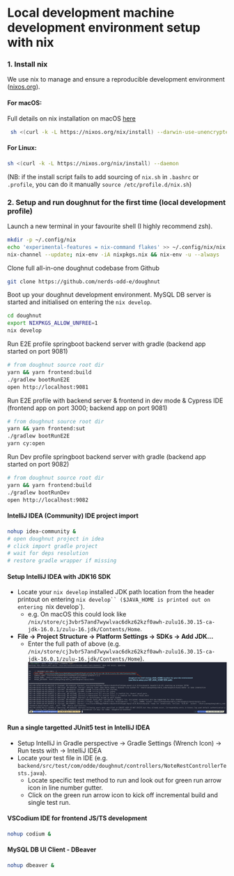 # Local development machine development environment setup with nix

### 1. Install nix

We use nix to manage and ensure a reproducible development environment ([nixos.org](https://nixos.org)).

#### For macOS:

Full details on nix installation on macOS [here](https://nixos.org/manual/nix/stable/#sect-macos-installation)

```bash
 sh <(curl -k -L https://nixos.org/nix/install) --darwin-use-unencrypted-nix-store-volume
```

#### For Linux:

```bash
sh <(curl -k -L https://nixos.org/nix/install) --daemon
```

(NB: if the install script fails to add sourcing of `nix.sh` in `.bashrc` or `.profile`, you can do it manually `source /etc/profile.d/nix.sh`)

### 2. Setup and run doughnut for the first time (local development profile)

Launch a new terminal in your favourite shell (I highly recommend zsh).

```bash
mkdir -p ~/.config/nix
echo 'experimental-features = nix-command flakes' >> ~/.config/nix/nix.conf
nix-channel --update; nix-env -iA nixpkgs.nix && nix-env -u --always
```

Clone full all-in-one doughnut codebase from Github

```bash
git clone https://github.com/nerds-odd-e/doughnut
```

Boot up your doughnut development environment.
MySQL DB server is started and initialised on entering the `nix develop`.

```bash
cd doughnut
export NIXPKGS_ALLOW_UNFREE=1
nix develop
```

Run E2E profile springboot backend server with gradle (backend app started on port 9081)

```bash
# from doughnut source root dir
yarn && yarn frontend:build
./gradlew bootRunE2E
open http://localhost:9081
```

Run E2E profile with backend server & frontend in dev mode & Cypress IDE (frontend app on port 3000; backend app on port 9081)

```bash
# from doughnut source root dir
yarn && yarn frontend:sut
./gradlew bootRunE2E
yarn cy:open
```

Run Dev profile springboot backend server with gradle (backend app started on port 9082)

```bash
# from doughnut source root dir
yarn && yarn frontend:build
./gradlew bootRunDev
open http://localhost:9082
```

#### IntelliJ IDEA (Community) IDE project import

```bash
nohup idea-community &
# open doughnut project in idea
# click import gradle project
# wait for deps resolution
# restore gradle wrapper if missing
```

#### Setup IntelliJ IDEA with JDK16 SDK

- Locate your `nix develop` installed JDK path location from the header printout on entering ` nix develop`` ($JAVA_HOME is printed out on entering  `nix develop`).
  - e.g. On macOS this could look like `/nix/store/cj3vbr57and7wywlvac6dkz62kzf0awh-zulu16.30.15-ca-jdk-16.0.1/zulu-16.jdk/Contents/Home`.
- **File -> Project Structure -> Platform Settings -> SDKs -> Add JDK...**
  - Enter the full path of above (e.g. `/nix/store/cj3vbr57and7wywlvac6dkz62kzf0awh-zulu16.30.15-ca-jdk-16.0.1/zulu-16.jdk/Contents/Home`).
    ![Sample `nix develop` JAVA_HOME](./images/01_doughnut_nix-shell_JAVA_HOME.png "Sample nix-shell JAVA_HOME")

#### Run a single targetted JUnit5 test in IntelliJ IDEA

- Setup IntelliJ in Gradle perspective -> Gradle Settings (Wrench Icon) -> Run tests with -> IntelliJ IDEA
- Locate your test file in IDE (e.g. `backend/src/test/com/odde/doughnut/controllers/NoteRestControllerTests.java`).
  - Locate specific test method to run and look out for green run arrow icon in line number gutter.
  - Click on the green run arrow icon to kick off incremental build and single test run.

#### VSCodium IDE for frontend JS/TS development

```bash
nohup codium &
```

#### MySQL DB UI Client - DBeaver

```bash
nohup dbeaver &
```
